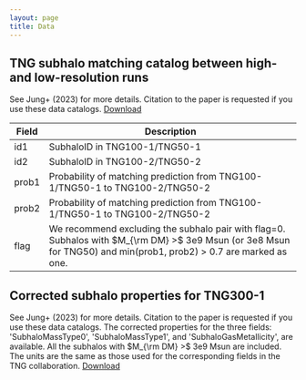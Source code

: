 ```yaml
---
layout: page
title: Data
---
```


TNG subhalo matching catalog between high- and low-resolution runs
-------------
See Jung+ (2023) for more details. Citation to the paper is requested if you use these data catalogs. 
[Download](./dummy1.txt)

| Field | Description                                                                                                                                                      |
|-------|------------------------------------------------------------------------------------------------------------------------------------------------------------------|
| id1   | SubhaloID in TNG100-1/TNG50-1                                                                                                                                    |
| id2   | SubhaloID in TNG100-2/TNG50-2                                                                                                                                    |
| prob1 | Probability of matching prediction from TNG100-1/TNG50-1 to TNG100-2/TNG50-2                                                                                     |
| prob2 | Probability of matching prediction from TNG100-1/TNG50-1 to TNG100-2/TNG50-2                                                                                     |
| flag  | We recommend excluding the subhalo pair with flag=0. Subhalos with $M_{\rm DM} >$ 3e9 Msun (or 3e8 Msun for TNG50) and min(prob1, prob2) > 0.7 are marked as one. |


Corrected subhalo properties for TNG300-1
-------------
See Jung+ (2023) for more details. Citation to the paper is requested if you use these data catalogs. The corrected properties for the three fields: 'SubhaloMassType0', 'SubhaloMassType1', and 'SubhaloGasMetallicity', are available. All the subhalos with $M_{\rm DM} >$ 3e9 Msun are included. The units are the same as those used for the corresponding fields in the TNG collaboration.
[Download](./dummy1.txt)


